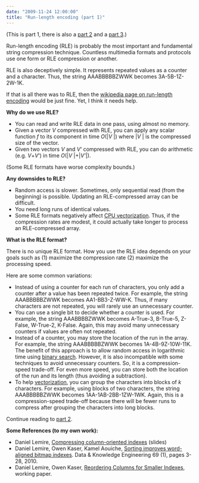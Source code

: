 ```yaml
---
date: "2009-11-24 12:00:00"
title: "Run-length encoding (part I)"
---
```




(This is part 1, there is also a [part 2](/lemire/blog/2009/11/27/run-length-encoding-part-2/) and a [part 3](/lemire/blog/2009/12/09/run-length-encoding-part-3/).)

Run-length encoding (RLE) is probably the most important and fundamental string compression technique. Countless multimedia formats and protocols use one form or RLE compression or another.

RLE is also deceptively simple. It represents repeated values as a counter and a character. Thus, the string AAABBBBBZWWK becomes 3A-5B-1Z-2W-1K.

If that is all there was to RLE, then the [wikipedia page on run-length encoding](https://en.wikipedia.org/wiki/Run-length_encoding) would be just fine. Yet, I think it needs help.

__Why do we use RLE?__

- You can read and write RLE data in one pass, using almost no memory.
- Given a vector _V_ compressed with RLE, you can apply any scalar function _f_ to its component in time <em>O</em>(|<em>V </em>|) where |<em>V </em>| is the compressed size of the vector.
- Given two vectors _V_ and <em>V</em>&lsquo; compressed with RLE, you can do arithmetic (e.g. <em>V</em>+<em>V</em>&lsquo;) in time <em>O</em>(|<em>V </em>|+|<em>V&rsquo;</em>|).


(Some RLE formats have worse complexity bounds.)

__Any downsides to RLE?__

- Random access is slower. Sometimes, only sequential read (from the beginning) is possible. Updating an RLE-compressed array can be difficult.
- You need long runs of identical values.
- Some RLE formats negatively affect [CPU vectorization](https://en.wikipedia.org/wiki/Vector_processor). Thus, if the compression rates are modest, it could actually take longer to process an RLE-compressed array.


__What is the RLE format?__

There is no unique RLE format. How you use the RLE idea depends on your goals such as (1) maximize the compression rate (2) maximize the processing speed.

Here are some common variations:

- Instead of using a counter for each run of characters, you only add a counter after a value has been repeated twice. For example, the string AAABBBBBZWWK becomes AA1-BB3-Z-WW-K. Thus, if many characters are not repeated, you will rarely use an unnecessary counter.
- You can use a single bit to decide whether a counter is used. For example, the string AAABBBBZWWK becomes A-True-3, B-True-5, Z-False, W-True-2, K-False. Again, this may avoid many unnecessary counters if values are often not repeated.
- Instead of a counter, you may store the location of the run in the array. For example, the string AAABBBBBZWWK becomes 1A-4B-9Z-10W-11K. The benefit of this approach is to allow random access in logarithmic time using [binary search](https://en.wikipedia.org/wiki/Binary_search). However, it is also incompatible with some techniques to avoid unnecessary counters. So, it is a compression-speed trade-off. For even more speed, you can store both the location of the run and its length (thus avoiding a subtraction).
- To help [vectorization](https://en.wikipedia.org/wiki/Vectorization_(computer_science)), you can group the characters into blocks of _k_ characters. For example, using blocks of two characters, the string AAABBBBBZWWK becomes 1AA-1AB-2BB-1ZW-1WK. Again, this is a compression-speed trade-off because there will be fewer runs to compress after grouping the characters into long blocks.


Continue reading to [part 2](/lemire/blog/2009/11/27/run-length-encoding-part-2/).

__Some References (to my own work):__

- Daniel Lemire, [Compressing column-oriented indexes](http://www.slideshare.net/lemire/compressing-columnoriented-indexes) (slides)
- Daniel Lemire, Owen Kaser, Kamel Aouiche, [Sorting improves word-aligned bitmap indexes](http://arxiv.org/abs/0901.3751). Data &amp; Knowledge Engineering 69 (1), pages 3-28, 2010.
- Daniel Lemire, Owen Kaser, [Reordering Columns for Smaller Indexes](http://arxiv.org/abs/0909.1346), working paper.


